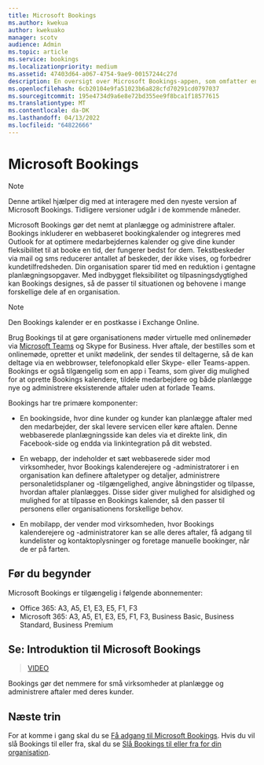 ```yaml
---
title: Microsoft Bookings
ms.author: kwekua
author: kwekuako
manager: scotv
audience: Admin
ms.topic: article
ms.service: bookings
ms.localizationpriority: medium
ms.assetid: 47403d64-a067-4754-9ae9-00157244c27d
description: En oversigt over Microsoft Bookings-appen, som omfatter en webbaseret bookingkalender og integreres med Outlook for at optimere medarbejdernes kalender og give dine kunder fleksibilitet til at booke aftaler.
ms.openlocfilehash: 6cb20104e9fa51023b6a828cfd70291cd0797037
ms.sourcegitcommit: 195e4734d9a6e8e72bd355ee9f8bca1f18577615
ms.translationtype: MT
ms.contentlocale: da-DK
ms.lasthandoff: 04/13/2022
ms.locfileid: "64822666"
---
```

# <a name="microsoft-bookings"></a>Microsoft Bookings

> [!NOTE]
> Denne artikel hjælper dig med at interagere med den nyeste version af Microsoft Bookings. Tidligere versioner udgår i de kommende måneder.

Microsoft Bookings gør det nemt at planlægge og administrere aftaler. Bookings inkluderer en webbaseret bookingkalender og integreres med Outlook for at optimere medarbejdernes kalender og give dine kunder fleksibilitet til at booke en tid, der fungerer bedst for dem. Tekstbeskeder via mail og sms reducerer antallet af beskeder, der ikke vises, og forbedrer kundetilfredsheden. Din organisation sparer tid med en reduktion i gentagne planlægningsopgaver. Med indbygget fleksibilitet og tilpasningsdygtighed kan Bookings designes, så de passer til situationen og behovene i mange forskellige dele af en organisation.

> [!NOTE]
> Den Bookings kalender er en postkasse i Exchange Online.

Brug Bookings til at gøre organisationens møder virtuelle med onlinemøder via [Microsoft Teams](https://support.microsoft.com/office/overview-of-the-bookings-app-in-teams-7b8569e1-0c8a-444e-b712-d9968b05110b) og Skype for Business. Hver aftale, der bestilles som et onlinemøde, opretter et unikt mødelink, der sendes til deltagerne, så de kan deltage via en webbrowser, telefonopkald eller Skype- eller Teams-appen. Bookings er også tilgængelig som en app i Teams, som giver dig mulighed for at oprette Bookings kalendere, tildele medarbejdere og både planlægge nye og administrere eksisterende aftaler uden at forlade Teams.

Bookings har tre primære komponenter:

- En bookingside, hvor dine kunder og kunder kan planlægge aftaler med den medarbejder, der skal levere servicen eller køre aftalen. Denne webbaserede planlægningsside kan deles via et direkte link, din Facebook-side og endda via linkintegration på dit websted.

- En webapp, der indeholder et sæt webbaserede sider mod virksomheder, hvor Bookings kalenderejere og -administratorer i en organisation kan definere aftaletyper og detaljer, administrere personaletidsplaner og -tilgængelighed, angive åbningstider og tilpasse, hvordan aftaler planlægges. Disse sider giver mulighed for alsidighed og mulighed for at tilpasse en Bookings kalender, så den passer til personens eller organisationens forskellige behov.

- En mobilapp, der vender mod virksomheden, hvor Bookings kalenderejere og -administratorer kan se alle deres aftaler, få adgang til kundelister og kontaktoplysninger og foretage manuelle bookinger, når de er på farten.

## <a name="before-you-begin"></a>Før du begynder

Microsoft Bookings er tilgængelig i følgende abonnementer:

- Office 365: A3, A5, E1, E3, E5, F1, F3
- Microsoft 365: A3, A5, E1, E3, E5, F1, F3, Business Basic, Business Standard, Business Premium

## <a name="watch-introducing-microsoft-bookings"></a>Se: Introduktion til Microsoft Bookings

> [VIDEO](https://www.youtube.com/watch?v=G2HOsM767Sw)

Bookings gør det nemmere for små virksomheder at planlægge og administrere aftaler med deres kunder.

## <a name="next-steps"></a>Næste trin

For at komme i gang skal du se [Få adgang til Microsoft Bookings](get-access.md). Hvis du vil slå Bookings til eller fra, skal du se [Slå Bookings til eller fra for din organisation](turn-bookings-on-or-off.md).
